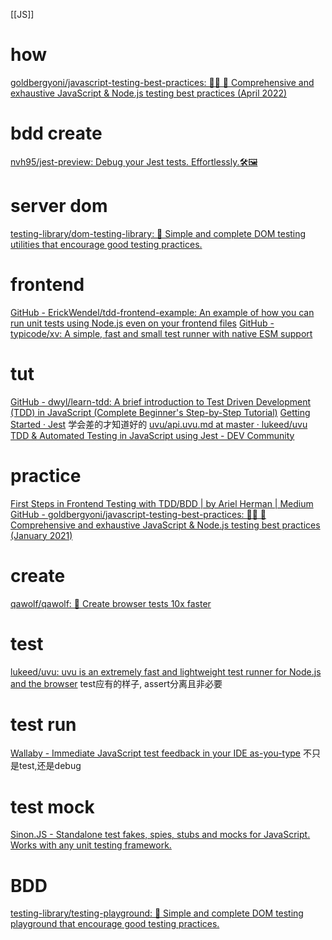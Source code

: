 [[JS]]
# how
[goldbergyoni/javascript-testing-best-practices: 📗🌐 🚢 Comprehensive and exhaustive JavaScript & Node.js testing best practices (April 2022)](https://github.com/goldbergyoni/javascript-testing-best-practices)
# bdd create
[nvh95/jest-preview: Debug your Jest tests. Effortlessly.🛠🖼](https://github.com/nvh95/jest-preview)
# server dom
[testing-library/dom-testing-library: 🐙 Simple and complete DOM testing utilities that encourage good testing practices.](https://github.com/testing-library/dom-testing-library)

# frontend
[GitHub - ErickWendel/tdd-frontend-example: An example of how you can run unit tests using Node.js even on your frontend files](https://github.com/ErickWendel/tdd-frontend-example)
[GitHub - typicode/xv: A simple, fast and small test runner with native ESM support](https://github.com/typicode/xv)
# tut
[GitHub - dwyl/learn-tdd: A brief introduction to Test Driven Development (TDD) in JavaScript (Complete Beginner's Step-by-Step Tutorial)](https://github.com/dwyl/learn-tdd)
[Getting Started · Jest](https://jestjs.io/docs/getting-started)
	学会差的才知道好的
[uvu/api.uvu.md at master · lukeed/uvu](https://github.com/lukeed/uvu/blob/master/docs/api.uvu.md)
[TDD & Automated Testing in JavaScript using Jest - DEV Community](https://dev.to/dverybest/tdd-automated-testing-in-javascript-using-jest-3g4a)

# practice
[First Steps in Frontend Testing with TDD/BDD | by Ariel Herman | Medium](https://medium.com/@aeh.herman/first-steps-in-frontend-testing-with-tdd-bdd-7ddab8796ad6)
[GitHub - goldbergyoni/javascript-testing-best-practices: 📗🌐 🚢 Comprehensive and exhaustive JavaScript & Node.js testing best practices (January 2021)](https://github.com/goldbergyoni/javascript-testing-best-practices)

# create
[qawolf/qawolf: 🐺 Create browser tests 10x faster](https://github.com/qawolf/qawolf)

# test
[lukeed/uvu: uvu is an extremely fast and lightweight test runner for Node.js and the browser](https://github.com/lukeed/uvu)
	test应有的样子, assert分离且非必要

# test run
[Wallaby - Immediate JavaScript test feedback in your IDE as-you-type](https://wallabyjs.com/)
	不只是test,还是debug
	
# test mock
[Sinon.JS - Standalone test fakes, spies, stubs and mocks for JavaScript. Works with any unit testing framework.](https://sinonjs.org/)

# BDD
[testing-library/testing-playground: 🐸 Simple and complete DOM testing playground that encourage good testing practices.](https://github.com/testing-library/testing-playground)
